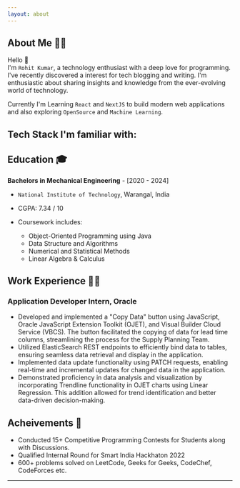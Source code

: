 ```yaml
---
layout: about
---
```


<script>
  import FamiliarTechStack from '$lib/components/site/familiar-tech-stack.svelte'
</script>

## About Me 👨‍💻

Hello <span class="wave">👋</span>  
I'm `Rohit Kumar`, a technology enthusiast with a deep love for programming. I've recently discovered a interest for tech blogging and writing. I'm enthusiastic about sharing insights and knowledge from the ever-evolving world of technology.

Currently I'm Learning `React` and `NextJS` to build modern web applications and also exploring `OpenSource` and `Machine Learning`.

## Tech Stack I'm familiar with:

<FamiliarTechStack />

## Education 🎓

**Bachelors in Mechanical Engineering** - [2020 - 2024]

- `National Institute of Technology`, Warangal, India
- CGPA: 7.34 / 10
- Coursework includes:

  - Object-Oriented Programming using Java
  - Data Structure and Algorithms
  - Numerical and Statistical Methods
  - Linear Algebra & Calculus


## Work Experience 🧑‍💻

### Application Developer Intern, Oracle 

- Developed and implemented a "Copy Data" button using JavaScript, Oracle JavaScript Extension Toolkit (OJET), and Visual Builder Cloud Service (VBCS). The button facilitated the copying of data for lead time columns, streamlining the process for the Supply Planning Team.
- Utilized ElasticSearch REST endpoints to efficiently bind data to tables, ensuring seamless data retrieval and display in the application.
- Implemented data update functionality using PATCH requests, enabling real-time and incremental updates for changed data in the application.
- Demonstrated proficiency in data analysis and visualization by incorporating Trendline functionality in OJET charts using Linear Regression. This addition allowed for trend identification and better data-driven decision-making.

## Acheivements 🏅

- Conducted 15+ Competitive Programming Contests for Students along with Discussions.
- Qualified Internal Round for Smart India Hackhaton 2022
- 600+ problems solved on LeetCode, Geeks for Geeks, CodeChef, CodeForces etc.


---
<!-- for React and Next JS version of this website, visit : [https://v1-prabhukirankonda.vercel.app/](https://v1-prabhukirankonda.vercel.app/) -->